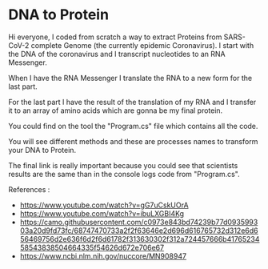 # DNA to Protein

Hi everyone, I coded from scratch a way to extract Proteins from SARS-CoV-2 complete Genome (the currently epidemic Coronavirus).
I start with the DNA of the coronavirus and I transcript nucleotides to an RNA Messenger.

When I have the RNA Messenger I translate the RNA to a new form for the last part.

For the last part I have the result of the translation of my RNA and I transfer it to an array of amino acids which are gonna be my final protein.

You could find on the tool the "Program.cs" file which contains all the code.

You will see different methods and these are processes names to transform your DNA to Protein.

The final link is really important because you could see that scientists results are the same than in the console logs code from "Program.cs".

References :
- https://www.youtube.com/watch?v=gG7uCskUOrA
- https://www.youtube.com/watch?v=ibuLXGBI4Kg
- https://camo.githubusercontent.com/c0973e843bd74239b77d093599303a20d9fd73fc/68747470733a2f2f63646e2d696d616765732d312e6d656469756d2e636f6d2f6d61782f313630302f312a724457666b4176523458543838504664335f54626d672e706e67
- https://www.ncbi.nlm.nih.gov/nuccore/MN908947
